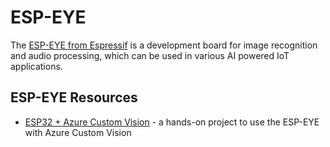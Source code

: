 # ESP-EYE

The [ESP-EYE from Espressif](https://www.espressif.com/en/products/devkits/esp-eye/overview) is a development board for image recognition and audio processing, which can be used in various AI powered IoT applications.

## ESP-EYE Resources

* [ESP32 + Azure Custom Vision](https://www.hackster.io/andri/esp32-azure-custom-vision-83d9c1) - a hands-on project to use the ESP-EYE with Azure Custom Vision
